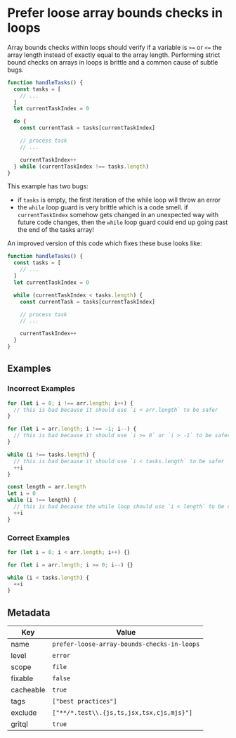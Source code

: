 # Prefer loose array bounds checks in loops

Array bounds checks within loops should verify if a variable is `>=` or `<=` the array length instead of exactly equal to the array length. Performing strict bound checks on arrays in loops is brittle and a common cause of subtle bugs.

```js
function handleTasks() {
  const tasks = [
    // ...
  ]
  let currentTaskIndex = 0

  do {
    const currentTask = tasks[currentTaskIndex]

    // process task
    // ...

    currentTaskIndex++
  } while (currentTaskIndex !== tasks.length)
}
```

This example has two bugs:

- if `tasks` is empty, the first iteration of the while loop will throw an error
- the `while` loop guard is very brittle which is a code smell. if `currentTaskIndex` somehow gets changed in an unexpected way with future code changes, then the `while` loop guard could end up going past the end of the tasks array!

An improved version of this code which fixes these buse looks like:

```js
function handleTasks() {
  const tasks = [
    // ...
  ]
  let currentTaskIndex = 0

  while (currentTaskIndex < tasks.length) {
    const currentTask = tasks[currentTaskIndex]

    // process task
    // ...

    currentTaskIndex++
  }
}
```

## Examples

### Incorrect Examples

```js
for (let i = 0; i !== arr.length; i++) {
  // this is bad because it should use `i < arr.length` to be safer
}
```

```ts
for (let i = arr.length; i !== -1; i--) {
  // this is bad because it should use `i >= 0` or `i > -1` to be safer
}
```

```js
while (i !== tasks.length) {
  // this is bad because it should use `i < tasks.length` to be safer
  ++i
}
```

```ts
const length = arr.length
let i = 0
while (i !== length) {
  // this is bad because the while loop should use `i < length` to be safer
  ++i
}
```

### Correct Examples

```js
for (let i = 0; i < arr.length; i++) {}
```

```ts
for (let i = arr.length; i >= 0; i--) {}
```

```js
while (i < tasks.length) {
  ++i
}
```

## Metadata

| Key       | Value                                       |
| --------- | ------------------------------------------- |
| name      | `prefer-loose-array-bounds-checks-in-loops` |
| level     | `error`                                     |
| scope     | `file`                                      |
| fixable   | `false`                                     |
| cacheable | `true`                                      |
| tags      | `["best practices"]`                        |
| exclude   | `["**/*.test\\.{js,ts,jsx,tsx,cjs,mjs}"]`   |
| gritql    | `true`                                      |
